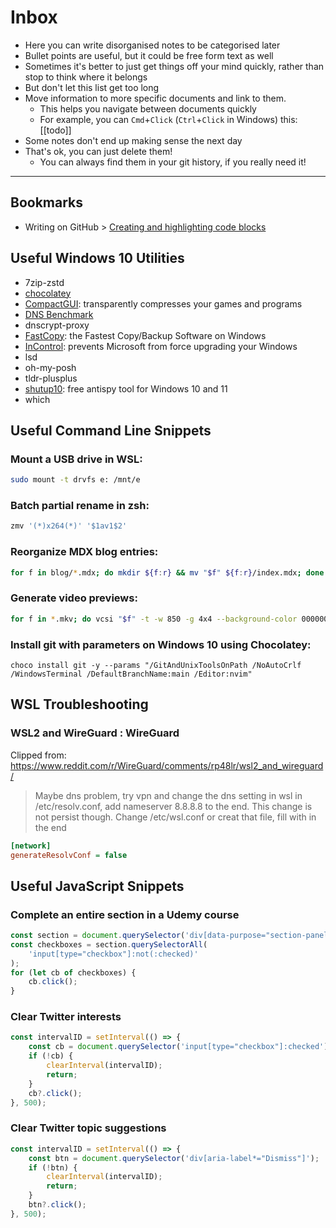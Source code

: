 # Inbox

-   Here you can write disorganised notes to be categorised later
-   Bullet points are useful, but it could be free form text as well
-   Sometimes it's better to just get things off your mind quickly, rather than stop to think where it belongs
-   But don't let this list get too long
-   Move information to more specific documents and link to them.
    -   This helps you navigate between documents quickly
    -   For example, you can `Cmd`+`Click` (`Ctrl`+`Click` in Windows) this: [[todo]]
-   Some notes don't end up making sense the next day
-   That's ok, you can just delete them!
    -   You can always find them in your git history, if you really need it!

<hr>

## Bookmarks

-   Writing on GitHub > [Creating and highlighting code blocks](https://docs.github.com/en/get-started/writing-on-github/working-with-advanced-formatting/creating-and-highlighting-code-blocks)

## Useful Windows 10 Utilities

-   7zip-zstd
-   [chocolatey](https://chocolatey.org/)
-   [CompactGUI](https://github.com/IridiumIO/CompactGUI): transparently compresses your games and programs
-   [DNS Benchmark](https://www.grc.com/dns/benchmark.htm)
-   dnscrypt-proxy
-   [FastCopy](https://fastcopy.jp/): the Fastest Copy/Backup Software on Windows
-   [InControl](https://www.grc.com/incontrol.htm): prevents Microsoft from force upgrading your Windows
-   lsd
-   oh-my-posh
-   tldr-plusplus
-   [shutup10](https://www.oo-software.com/en/shutup10): free antispy tool for Windows 10 and 11
-   which

## Useful Command Line Snippets

### Mount a USB drive in WSL:

```zsh
sudo mount -t drvfs e: /mnt/e
```

### Batch partial rename in zsh:

```zsh
zmv '(*)x264(*)' '$1av1$2'
```

### Reorganize MDX blog entries:

```zsh
for f in blog/*.mdx; do mkdir ${f:r} && mv "$f" ${f:r}/index.mdx; done
```

### Generate video previews:

```zsh
for f in *.mkv; do vcsi "$f" -t -w 850 -g 4x4 --background-color 000000 --metadata-font-color ffffff --end-delay-percent 20 --metadata-font /usr/share/fonts/TTF/DejaVuSans-Bold.ttf; done
```

### Install git with parameters on Windows 10 using Chocolatey:

```posh
choco install git -y --params "/GitAndUnixToolsOnPath /NoAutoCrlf /WindowsTerminal /DefaultBranchName:main /Editor:nvim"
```

## WSL Troubleshooting

### WSL2 and WireGuard : WireGuard

Clipped from: https://www.reddit.com/r/WireGuard/comments/rp48lr/wsl2_and_wireguard/

> Maybe dns problem, try vpn and change the dns setting in wsl in /etc/resolv.conf, add nameserver 8.8.8.8 to the end. This change is not persist though. Change /etc/wsl.conf or creat that file, fill with in the end

```ini
[network]
generateResolvConf = false
```

## Useful JavaScript Snippets

### Complete an entire section in a Udemy course

```javascript
const section = document.querySelector('div[data-purpose="section-panel-16"]');
const checkboxes = section.querySelectorAll(
	'input[type="checkbox"]:not(:checked)'
);
for (let cb of checkboxes) {
	cb.click();
}
```

### Clear Twitter interests

```javascript
const intervalID = setInterval(() => {
	const cb = document.querySelector('input[type="checkbox"]:checked');
	if (!cb) {
		clearInterval(intervalID);
		return;
	}
	cb?.click();
}, 500);
```

### Clear Twitter topic suggestions

```javascript
const intervalID = setInterval(() => {
	const btn = document.querySelector('div[aria-label*="Dismiss"]');
	if (!btn) {
		clearInterval(intervalID);
		return;
	}
	btn?.click();
}, 500);
```

